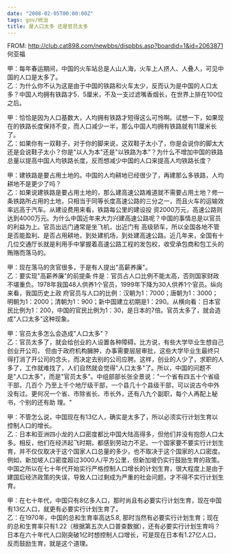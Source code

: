 ```yaml
---
date: "2008-02-05T00:00:00Z"
tags: gov/统治
title: 是人口太多 还是官员太多
---
```


FROM: http://club.cat898.com/newbbs/dispbbs.asp?boardid=1&id=2063871
何亚福

甲：每年春运期间，中国的火车站总是人山人海，火车上人挤人、人叠人，可见中国的人口是太多了。  
乙：为什么你不认为这是由于中国的铁路和火车太少，反而认为是中国的人口太多？中国人均拥有铁路才5．5厘米，不及一支过滤嘴香烟长，在世界上排在100位之后。 

甲：恰恰是因为人口基数大，人均拥有铁路才短得这么可怜啊。试想一下，如果现在的铁路长度保持不变，而人口减少一半，那么中国人均拥有铁路就有11厘米长了。  
乙：如果你有一双鞋子，对于你的脚来说，这双鞋子太小了，你是会说你的脚太大还是会说鞋子太小？你是"以人为本"还是"以铁路为本"？为什么不增加中国的铁路总量以提高中国人均铁路长度，反而想减少中国的人口来提高人均铁路长度？

甲：建铁路是要占用土地的。中国的人均耕地已经很少了，再建那么多铁路，人均耕地不是更少了吗？  
乙：如果说建铁路是要占用土地的，那么建高速公路难道就不需要占用土地？修一条铁路所占用的土地，只相当于同等长度高速公路的三分之一，而且火车的运输效率远高于汽车。从建设费用来看，铁路每公里的建设投 资2000万元，高速公路则达到4000万元。为什么中国近年来大力兴建高速公路呢？中国的事情总是以官员的利益为上。官员出远门通常是坐飞机，出近门有 高级轿车，所以全国各地不管是否能盈利、是否占用耕地，到处建机场，到处建高速公路。近几年来，全国有十几位交通厅长就是利用手中掌握着高速公路工程的发包权，收受承包商和包工头的贿赂而落马的。

甲：现在落马的贪官很多，于是有人提出"高薪养廉"。  
乙：要实现"高薪养廉"的前提条 件是：官员占人口比例不能太高，否则国家财政不堪重负。1978年我国48人供养1个官员，1999年下降为30人供养1个官员。纵向来看，我国历史上政 府官员与人口的比例：汉朝为1：7000；唐朝为1：3000；明朝为1：2000；清朝为1：900；新中国建立初期是1：290。从横向看：日本官民比例为1：200，中国的官民比例为1：30，是日本的7倍。官员太多了，就会造成"人口太多"这种现象。

甲：官员太多怎么会造成"人口太多"？  
乙：官员太多了，就会给创业的人设置各种障碍。比方说，有些大学毕业生想自己创业开公司， 但由于政府机构臃肿，办事需要层层审批，这些大学毕业生最终只得打消了开公司的念头，而决定去别的公司应聘。这样，创业的人少了，求职的人多了，工作就难找了，人们自然就会觉得"人口太多"了。所以，中国的问题不是"人口太多"，而是"官员太多"。中组部部长张全景说："一个省有四五十个省级干部，几百个 乃至上千个地厅级干部，一个县几十个县级干部，可以说古今中外没有过。更何况一个省、市除省长、市长外，还有八九个副职，每个人再配上秘书，个别的还有助 理。"

甲：不管怎么说，中国现在有13亿人，确实是太多了，所以必须实行计划生育以控制人口的增长。  
乙：日本和亚洲四小龙的人口密度都比中国大陆高得多，但他们并没有抱怨人口太多。相反，他们在经济起飞时期，都感到劳动力不足。一个国家要不要实行计划生育，并不仅仅取决于这个国家人口总量的多少，也不取决于这个国家的人口密度。例如，新加坡人口密度超过3000人/平方公里，但新加坡仍实行鼓励生育的政策。中国之所以在七十年代开始实行严格控制人口增长的计划生育，很大程度上是由于建国后经济政策的失误，导致人口过剩成为严重的社会问题，才不得不实行计划生育。

甲：在七十年代，中国只有8亿多人口，那时尚且有必要实行计划生育，现在中国有13亿人口，就更有必要实行计划生育了。  
乙：在1970年，中国的总和生育率高达5.8, 那时当然有必要实行计划生育；现在的总和生育率只有1.22（根据第五次人口普查数据），还有必要实行计划生育吗？日本在六十年代人口刚突破1亿时想控制人口增长，可是现在日本有1.27亿人口，反而鼓励生育，就是这个道理。

